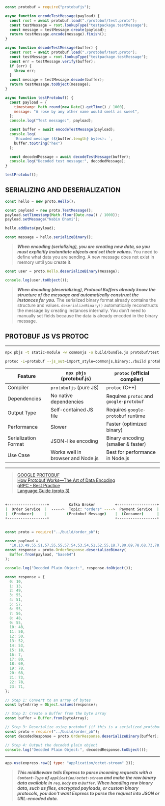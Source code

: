 ```js
const protobuf = require("protobufjs");

async function encodeTestMessage(payload) {
  const root = await protobuf.load("./protobuf/test.proto");
  const testMessage = root.lookupType("testpackage.testMessage");
  const message = testMessage.create(payload);
  return testMessage.encode(message).finish();
}

async function decodeTestMessage(buffer) {
  const root = await protobuf.load("./protobuf/test.proto");
  const testMessage = root.lookupType("testpackage.testMessage");
  const err = testMessage.verify(buffer);
  if (err) {
    throw err;
  }
  const message = testMessage.decode(buffer);
  return testMessage.toObject(message);
}

async function testProtobuf() {
  const payload = {
    timestamp: Math.round(new Date().getTime() / 1000),
    message: "A rose by any other name would smell as sweet",
  };
  console.log("Test message:", payload);

  const buffer = await encodeTestMessage(payload);
  console.log(
    `Encoded message (${buffer.length} bytes): `,
    buffer.toString("hex")
  );

  const decodedMessage = await decodeTestMessage(buffer);
  console.log("Decoded test message:", decodedMessage);
}

testProtobuf();
```

## SERIALIZING AND DESERIALIZATION

```js
const hello = new proto.Hello();

const payload = new proto.TestMessage();
payload.setTimestamp(Math.floor(Date.now() / 1000));
payload.setMessage("Nabin Dhami");

hello.addData(payload);

const message = hello.serializeBinary();
```

> **_When encoding (serializing), you are creating new data, so you must explicitly instantiate objects and set their values._** You need to define what data you are sending. A new message does not exist in memory until you create it.

```js
const user = proto.Hello.deserializeBinary(message);

console.log(user.toObject());
```

> **_When decoding (deserializing), Protocol Buffers already know the structure of the message and automatically construct the instances for you._** The serialized binary format already contains the structure and values. `deserializeBinary()` automatically reconstructs the message by creating instances internally. You don’t need to manually set fields because the data is already encoded in the binary message.

## PROTOBUF JS VS PROTOC

---

```sh
npx pbjs -t static-module -w commonjs -o build/bundle.js protobuf/test.proto

protoc -I=protobuf --js_out=import_style=commonjs,binary:./build protobuf/test.proto
```

| Feature              | `npx pbjs` (protobuf.js)          | `protoc` (official compiler)            |
| -------------------- | --------------------------------- | --------------------------------------- |
| Compiler             | `protobufjs` (pure JS)            | `protoc` (C++)                          |
| Dependencies         | No native dependencies            | Requires `protoc` and `google-protobuf` |
| Output Type          | Self-contained JS file            | Requires `google-protobuf` runtime      |
| Performance          | Slower                            | Faster (optimized binary)               |
| Serialization Format | JSON-like encoding                | Binary encoding (smaller & faster)      |
| Use Case             | Works well in browser and Node.js | Best for performance in Node.js         |

---

> [GOOGLE PROTOBUF](https://www.npmjs.com/package/google-protobuf)  
> [How Protobuf Works—The Art of Data Encoding](https://victoriametrics.com/blog/go-protobuf/)  
> [gRPC - Best Practice](https://kreya.app/blog/grpc-best-practices/)  
> [Language Guide (proto 3)](https://protobuf.dev/programming-guides/proto3/)

##

```sh
+------------------+         Kafka Broker         +------------------+
|  Order Service  |  ----->  Topic: "orders" ---->  Payment Service  |
|  (Producer)     |         (Protobuf Message)    |  (Consumer)      |
+------------------+                              +------------------+
```

##

```js
const proto = require("../build/order_pb");

const payload =
  "10,13,49,55,51,57,55,55,57,54,53,54,51,52,55,18,7,80,69,78,68,73,78,71";
const response = proto.OrderResponse.deserializeBinary(
  Buffer.from(payload, "base64")
);

console.log("Decoded Plain Object:", response.toObject());
```

```js
const response = {
  0: 10,
  1: 13,
  2: 49,
  3: 55,
  4: 51,
  5: 57,
  6: 55,
  7: 56,
  8: 48,
  9: 55,
  10: 48,
  11: 50,
  12: 50,
  13: 52,
  14: 53,
  15: 18,
  16: 7,
  17: 80,
  18: 69,
  19: 78,
  20: 68,
  21: 73,
  22: 78,
  23: 71,
};

// Step 1: Convert to an array of bytes
const byteArray = Object.values(response);

// Step 2: Create a Buffer from the byte array
const buffer = Buffer.from(byteArray);

// Step 3: Deserialize using protobuf (if this is a serialized protobuf response)
const proto = require("../build/order_pb");
const decodedResponse = proto.OrderResponse.deserializeBinary(buffer);

// Step 4: Output the decoded plain object
console.log("Decoded Plain Object:", decodedResponse.toObject());
```

---

```js
app.use(express.raw({ type: "application/octet-stream" }));
```

> **_This middleware tells Express to parse incoming requests with a `Content-Type` of `application/octet-stream` and make the raw binary data available in `req.body` as a `Buffer`. When handling raw binary data, such as files, encrypted payloads, or custom binary protocols, you don't want Express to parse the request into JSON or URL-encoded data._**
